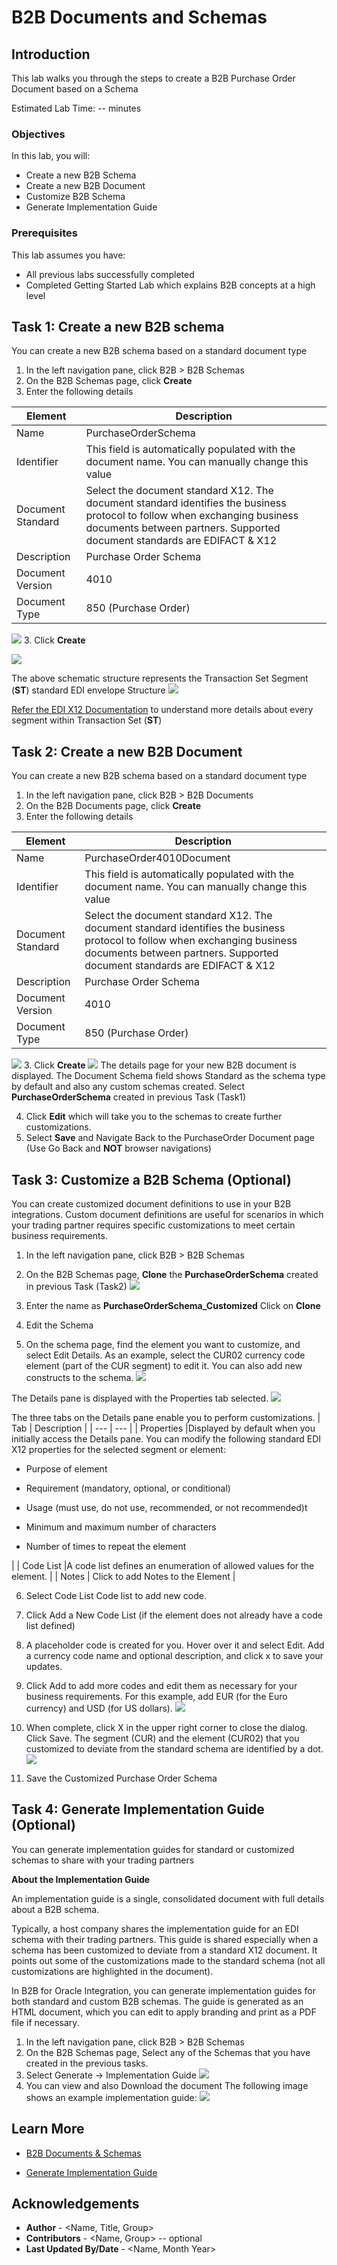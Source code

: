 # B2B Documents and Schemas

## Introduction

This lab walks you through the steps to create a B2B Purchase Order Document based on a Schema

Estimated Lab Time: -- minutes

### Objectives

In this lab, you will:
* Create a new B2B Schema
* Create a new B2B Document
* Customize B2B Schema
* Generate Implementation Guide

### Prerequisites

This lab assumes you have:
* All previous labs successfully completed
* Completed Getting Started Lab which explains B2B concepts at a high level


## Task 1: Create a new B2B schema
You can create a new B2B schema based on a standard document type

1. In the left navigation pane, click B2B > B2B Schemas
2. On the B2B Schemas page, click **Create**
3. Enter the following details

| Element | Description |
| --- | --- |
| Name |PurchaseOrderSchema|
| Identifier |This field is automatically populated with the document name. You can manually change this value |
| Document Standard | Select the document standard X12. The document standard identifies the business protocol to follow when exchanging business documents between partners. Supported document standards are EDIFACT & X12 |
| Description | Purchase Order Schema |
| Document Version	 | 4010 |
| Document Type	 | 850 (Purchase Order) |

![](images/POSchema4010.png)
3. Click **Create**

![](images/POSchema-Structure.png)

The above schematic structure represents the Transaction Set Segment (**ST**) standard EDI envelope Structure
![](images/x12_env_structure.png)

[Refer the EDI X12 Documentation](https://docs.oracle.com/en/cloud/paas/integration-cloud/integration-b2b/edi-x12.html#GUID-7C278E59-A35E-41A2-8EB7-9E947FF32F4E)  to understand more details about every segment within Transaction Set (**ST**)


## Task 2: Create a new B2B Document

You can create a new B2B schema based on a standard document type

1. In the left navigation pane, click B2B > B2B Documents
2. On the B2B Documents page, click **Create**
3. Enter the following details

| Element | Description |
| --- | --- |
| Name |PurchaseOrder4010Document|
| Identifier |This field is automatically populated with the document name. You can manually change this value |
| Document Standard | Select the document standard X12. The document standard identifies the business protocol to follow when exchanging business documents between partners. Supported document standards are EDIFACT & X12 |
| Description | Purchase Order Schema |
| Document Version	 | 4010 |
| Document Type	 | 850 (Purchase Order) |

![](images/PODocument4010.png)
3. Click **Create**
![](images/PODocument4010-Customize.png)
The details page for your new B2B document is displayed. The Document Schema field shows Standard as the schema type by default and also any custom schemas created. Select **PurchaseOrderSchema** created in previous Task (Task1)

4. Click **Edit** which will take you to the schemas to create further customizations.
5. Select **Save** and Navigate Back to the PurchaseOrder Document page (Use Go Back and **NOT** browser navigations)

## Task 3: Customize a B2B Schema (Optional)
You can create customized document definitions to use in your B2B integrations. Custom document definitions are useful for scenarios in which your trading partner requires specific customizations to meet certain business requirements.

1. In the left navigation pane, click B2B > B2B Schemas
2. On the B2B Schemas page, **Clone** the **PurchaseOrderSchema** created in previous Task (Task2)
![](images/CustomizePOSchema4010-Clone.png)

3.	Enter the name as **PurchaseOrderSchema_Customized** Click on **Clone**
4.  Edit the Schema
5.	On the schema page, find the element you want to customize, and select Edit Details. As an example, select the CUR02 currency code element (part of the CUR segment) to edit it. You can also add new constructs to the schema.
![](images/CustomizePOSchema4010-EditCur02.png)

The Details pane is displayed with the Properties tab selected.
![](images/CustomizePOSchema4010-EditCur02-1.png)

The three tabs on the Details pane enable you to perform customizations.
| Tab | Description |
| --- | --- |
| Properties  |Displayed by default when you initially access the Details pane. You can modify the following standard EDI X12 properties for the selected segment or element: <ul><li>Purpose of element</ul></li><ul><li>Requirement (mandatory, optional, or conditional)</ul></li><ul><li>Usage (must use, do not use, recommended, or not recommended)t</ul></li><ul><li>Minimum and maximum number of characters</ul></li><ul><li>Number of times to repeat the element</ul></li>|
| Code List |A code list defines an enumeration of allowed values for the element. |
| Notes  | Click to add Notes to the Element |

6.	Select Code List Code list to add new code.
7.	Click Add a New Code List (if the element does not already have a code list defined)
8.	A placeholder code is created for you. Hover over it and select Edit. Add a currency code name and optional description, and click x to save your updates.
9.	Click Add to add more codes and edit them as necessary for your business requirements. For this example, add EUR (for the Euro currency) and USD (for US dollars).
![](images/CustomizePOSchema4010-EditCur02-2.png)

10.	When complete, click X in the upper right corner to close the dialog. Click Save.
The segment (CUR) and the element (CUR02) that you customized to deviate from the standard schema are identified by a dot.
![](images/CustomizePOSchema4010-EditCur02-3.png)

11.	 Save the Customized Purchase Order Schema

## Task 4: Generate Implementation Guide (Optional)
You can generate implementation guides for standard or customized schemas to share with your trading partners

**About the Implementation Guide**

An implementation guide is a single, consolidated document with full details about a B2B schema.

Typically, a host company shares the implementation guide for an EDI schema with their trading partners. This guide is shared especially when a schema has been customized to deviate from a standard X12 document. It points out some of the customizations made to the standard schema (not all customizations are highlighted in the document).

In B2B for Oracle Integration, you can generate implementation guides for both standard and custom B2B schemas. The guide is generated as an HTML document, which you can edit to apply branding and print as a PDF file if necessary.

1.	In the left navigation pane, click B2B > B2B Schemas
2.	On the B2B Schemas page, Select any of the Schemas that you have created in the previous tasks.
3.	Select Generate -> Implementation Guide
![](images/CustomizePOSchema4010-ImplGuide-1.png)
4. You can view and also Download the document
The following image shows an example implementation guide:
![](images/CustomizePOSchema4010-ImplGuide-2.png)


## Learn More

* [B2B Documents & Schemas](https://docs.oracle.com/en/cloud/paas/integration-cloud/integration-b2b/b2b-documents-and-b2b-schemas.html)

*	[Generate Implementation Guide](https://docs.oracle.com/en/cloud/paas/integration-cloud/integration-b2b/generate-implementation-guide.html#GUID-04ED2504-39C4-4885-8A69-CEDDCA614308)

## Acknowledgements
* **Author** - <Name, Title, Group>
* **Contributors** -  <Name, Group> -- optional
* **Last Updated By/Date** - <Name, Month Year>
